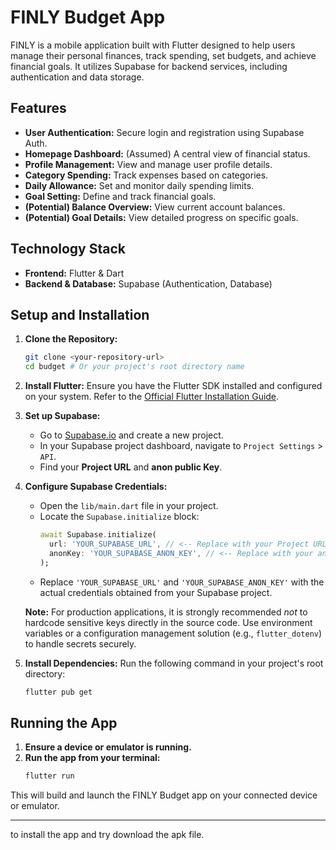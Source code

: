 # FINLY Budget App

FINLY is a mobile application built with Flutter designed to help users manage their personal finances, track spending, set budgets, and achieve financial goals. It utilizes Supabase for backend services, including authentication and data storage.

## Features

*   **User Authentication:** Secure login and registration using Supabase Auth.
*   **Homepage Dashboard:** (Assumed) A central view of financial status.
*   **Profile Management:** View and manage user profile details.
*   **Category Spending:** Track expenses based on categories.
*   **Daily Allowance:** Set and monitor daily spending limits.
*   **Goal Setting:** Define and track financial goals.
*   **(Potential) Balance Overview:** View current account balances.
*   **(Potential) Goal Details:** View detailed progress on specific goals.

## Technology Stack

*   **Frontend:** Flutter & Dart
*   **Backend & Database:** Supabase (Authentication, Database)

## Setup and Installation

1.  **Clone the Repository:**
    ```bash
    git clone <your-repository-url>
    cd budget # Or your project's root directory name
    ```

2.  **Install Flutter:**
    Ensure you have the Flutter SDK installed and configured on your system. Refer to the [Official Flutter Installation Guide](https://docs.flutter.dev/get-started/install).

3.  **Set up Supabase:**
    *   Go to [Supabase.io](https://supabase.io/) and create a new project.
    *   In your Supabase project dashboard, navigate to `Project Settings` > `API`.
    *   Find your **Project URL** and **anon public Key**.

4.  **Configure Supabase Credentials:**
    *   Open the `lib/main.dart` file in your project.
    *   Locate the `Supabase.initialize` block:
        ```dart
        await Supabase.initialize(
          url: 'YOUR_SUPABASE_URL', // <-- Replace with your Project URL
          anonKey: 'YOUR_SUPABASE_ANON_KEY', // <-- Replace with your anon public Key
        );
        ```
    *   Replace `'YOUR_SUPABASE_URL'` and `'YOUR_SUPABASE_ANON_KEY'` with the actual credentials obtained from your Supabase project.

    **Note:** For production applications, it is strongly recommended *not* to hardcode sensitive keys directly in the source code. Use environment variables or a configuration management solution (e.g., `flutter_dotenv`) to handle secrets securely.

5.  **Install Dependencies:**
    Run the following command in your project's root directory:
    ```bash
    flutter pub get
    ```

## Running the App

1.  **Ensure a device or emulator is running.**
2.  **Run the app from your terminal:**
    ```bash
    flutter run
    ```

This will build and launch the FINLY Budget app on your connected device or emulator.

---

to install the app and try download the apk file.

